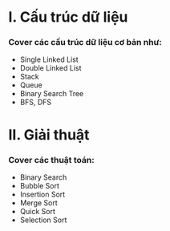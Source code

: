 # I. Cấu trúc dữ liệu
### Cover các cấu trúc dữ liệu cơ bản như:
- Single Linked List
- Double Linked List
- Stack
- Queue
- Binary Search Tree
- BFS, DFS

# II. Giải thuật
### Cover các thuật toán:
- Binary Search
- Bubble Sort
- Insertion Sort
- Merge Sort
- Quick Sort
- Selection Sort
